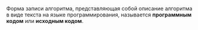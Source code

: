 Форма записи алгоритма, представляющая собой описание алгоритма в виде текста на языке программирования, называется **программным кодом** или **исходным кодом**. 